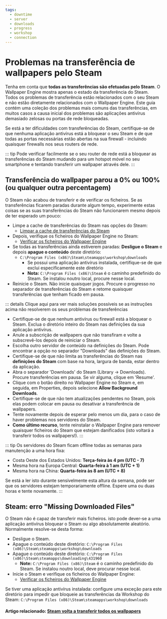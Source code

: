 ```yaml
---
tags:
  - downtime
  - server
  - downloads
  - progress
  - workshop
  - connection
---
```


# Problemas na transferência de wallpapers pelo Steam

Tenha em conta que **todas as transferências são efetuadas pelo Steam**. O Wallpaper Engine mostra apenas o estado da transferência do Steam. Todos os problemas de transferência estão relacionados com o seu Steam e não estão diretamente relacionados com o Wallpaper Engine. Este guia contém uma coleção dos problemas mais comuns das transferências, em muitos casos a causa inicial dos problemas são aplicações antivírus demasiado zelosas ou portas de rede bloqueadas.

Se está a ter dificuldades com transferências do Steam, certifique-se de que nenhuma aplicação antivírus está a bloquear o seu Steam e de que todas as portas necessárias estão abertas na sua firewall - incluindo quaisquer firewalls nos seus routers de rede.

::: tip
Pode verificar facilmente se o seu router de rede está a bloquear as transferências do Steam mudando para um hotspot móvel no seu smartphone e tentando transferir um wallpaper através dele.
:::

## Transferência do wallpaper parou a 0% ou 100% (ou qualquer outra percentagem)
O Steam não acabou de transferir e de verificar os ficheiros. Se as transferências ficarem paradas durante algum tempo, experimente estas coisas se as suas transferências do Steam não funcionarem mesmo depois de ter esperado um pouco:

* Limpe a cache de transferências do Steam nas opções do Steam:
  * [Limpar a cache de transferências do Steam](https://support.steampowered.com/kb_article.php?ref=3134-TIAL-4638)
* Depois, verifique os ficheiros do Wallpaper Engine no Steam:
  * [Verificar os ficheiros do Wallpaper Engine](https://support.steampowered.com/kb_article.php?ref=2037-QEUH-3335)
* Se todas as transferências ainda estiverem paradas: **Desligue o Steam** e depois **apague o conteúdo** deste diretório:
  * `C:\Program Files (x86)\Steam\steamapps\workshop\downloads`
    * Se possui uma aplicação antivírus instalada, certifique-se de que exclui especificamente este diretório
    * **Nota:** `C:\Program Files (x86)\Steam` é o caminho predefinido do Steam. Se instalou noutro local, procure nesse local.
* Reinicie o Steam. Não inicie quaisquer jogos. Procure o progresso no separador de transferências do Steam e retome quaisquer transferências que tenham ficado em pausa.

::: details
Clique aqui para ver mais soluções possíveis se as instruções acima não resolverem os seus problemas de transferências
* Certifique-se de que nenhum antivírus ou firewall está a bloquear o Steam. Exclua o diretório inteiro do Steam nas definições da sua aplicação antivírus.
* Anule a subscrição de wallpapers que não transfiram e volte a subscrevê-los depois de reiniciar o Steam.
* Escolha outro servidor de conteúdo na definições do Steam. Pode encontrar a opção no separador "Downloads" das definições do Steam.
* Certifique-se de que não limita as transferências do Steam nas **definições do Steam** com base na hora, largura de banda, estar dentro da aplicação.
* Abra o separador 'Downloads' do Steam (Library -> Downloads). Procure transferências em pausa. Se vir alguma, clique em 'Resume'.
* Clique com o botão direito no Wallpaper Engine no Steam e, em seguida, em Properties, depois selecione **Allow Background Downloads**.
* Certifique-se de que não tem atualizações pendentes no Steam, pois elas podem colocar em pausa ou desativar a transferência de wallpapers.
* Tente novamente depois de esperar pelo menos um dia, para o caso de haver problemas nos servidores do Steam.
* **Como último recurso**, tente reinstalar o Wallpaper Engine para remover quaisquer ficheiros do Steam que estejam danificados (isto voltará a transferir todos os wallpapers!).
:::

::: tip
Os servidores do Steam ficam offline todas as semanas para manutenção a uma hora fixa:

* Costa Oeste dos Estados Unidos: **Terça-feira às 4 pm (UTC - 7)**
* Mesma hora na Europa Central: **Quarta-feira à 1 am (UTC + 1)**
* Mesma hora na China: **Quarta-feira às 8 am (UTC + 8)**

Se está a ler isto durante sensivelmente esta altura da semana, pode ser que os servidores estejam temporariamente offline. Espere uma ou duas horas e tente novamente.
:::

## Steam: erro "Missing Downloaded Files"

O Steam não é capaz de transferir mais ficheiros. isto pode dever-se a uma aplicação antivírus bloquear o Steam ou algo absolutamente aleatório. Normalmente resolve-se desta forma:

* Desligue o Steam.
* Apague o conteúdo deste diretório: `C:\Program Files (x86)\Steam\steamapps\workshop\downloads`
* Apague o conteúdo deste diretório: `C:\Program Files (x86)\Steam\steamapps\downloading\431960`
  * **Note:** `C:\Program Files (x86)\Steam` é o caminho predefinido do Steam. Se instalou noutro local, deve procurar nesse local.
* Inicie o Steam e verifique os ficheiros do Wallpaper Engine:
  * [Verificar os ficheiros do Wallpaper Engine](https://support.steampowered.com/kb_article.php?ref=2037-QEUH-3335)

Se tiver uma aplicação antivírus instalada: configure uma exceção para este diretório para impedir que bloqueie as transferências da Workshop do Steam: `C:\Program Files (x86)\Steam\steamapps\workshop\downloads`

#### Artigo relacionado: [Steam volta a transferir todos os wallpapers](/steam/redownload)